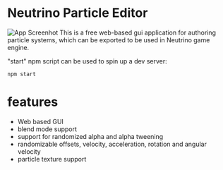 # Neutrino Particle Editor
![App Screenhot](https://github.com/xtropia/Neutrino-Particle-Editor/blob/master/src/images/screenShot.png)
This is a free web-based gui application for authoring particle systems, which can be exported to be used in Neutrino game engine.

"start" npm script can be used to spin up a dev server:

```
npm start
```

# features
* Web based GUI
* blend mode support
* support for randomized alpha and alpha tweening
* randomizable offsets, velocity, acceleration, rotation and angular velocity
* particle texture support
